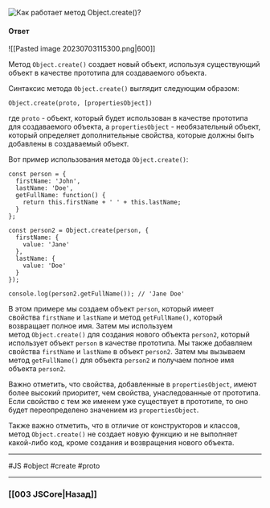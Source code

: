 ![Как работает метод `Object.create()`?](https://youtu.be/V-m0sQ-hW58?t=28)

#### Ответ

![[Pasted image 20230703115300.png|600]]

Метод `Object.create()` создает новый объект, используя существующий объект в качестве прототипа для создаваемого объекта.

Синтаксис метода `Object.create()` выглядит следующим образом:

```
Object.create(proto, [propertiesObject])
```

где `proto` - объект, который будет использован в качестве прототипа для создаваемого объекта, а `propertiesObject` - необязательный объект, который определяет дополнительные свойства, которые должны быть добавлены в создаваемый объект.

Вот пример использования метода `Object.create()`:

```
const person = {
  firstName: 'John',
  lastName: 'Doe',
  getFullName: function() {
    return this.firstName + ' ' + this.lastName;
  }
};

const person2 = Object.create(person, {
  firstName: {
    value: 'Jane'
  },
  lastName: {
    value: 'Doe'
  }
});

console.log(person2.getFullName()); // 'Jane Doe'
```

В этом примере мы создаем объект `person`, который имеет свойства `firstName` и `lastName` и метод `getFullName()`, который возвращает полное имя. Затем мы используем метод `Object.create()` для создания нового объекта `person2`, который использует объект `person` в качестве прототипа. Мы также добавляем свойства `firstName` и `lastName` в объект `person2`. Затем мы вызываем метод `getFullName()` для объекта `person2` и получаем полное имя объекта `person2`.

Важно отметить, что свойства, добавленные в `propertiesObject`, имеют более высокий приоритет, чем свойства, унаследованные от прототипа. Если свойство с тем же именем уже существует в прототипе, то оно будет переопределено значением из `propertiesObject`.

Также важно отметить, что в отличие от конструкторов и классов, метод `Object.create()` не создает новую функцию и не выполняет какой-либо код, кроме создания и возвращения нового объекта.

___
 #JS #object #create #proto 

___

### [[003 JSCore|Назад]]